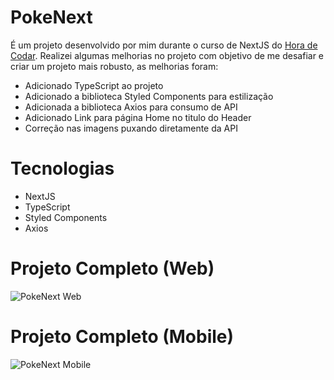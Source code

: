 # PokeNext

É um projeto desenvolvido por mim durante o curso de NextJS do [Hora de Codar](https://www.youtube.com/playlist?list=PLnDvRpP8BnezfJcfiClWskFOLODeqI_Ft). Realizei algumas melhorias no projeto com objetivo de me desafiar e criar um projeto mais robusto, as melhorias foram: 

- Adicionado TypeScript ao projeto
- Adicionado a biblioteca Styled Components para estilização
- Adicionada a biblioteca Axios para consumo de API
- Adicionado Link para página Home no titulo do Header
- Correção nas imagens puxando diretamente da API

# Tecnologias

- NextJS
- TypeScript
- Styled Components
- Axios

# Projeto Completo (Web)

![PokeNext Web](https://user-images.githubusercontent.com/97991094/194943453-ea036bdd-0cc4-43d8-a176-03d39d00463c.gif)

# Projeto Completo (Mobile)

![PokeNext Mobile](https://user-images.githubusercontent.com/97991094/194944652-050bcaba-e517-4835-9db9-9a748f9f7972.gif)
